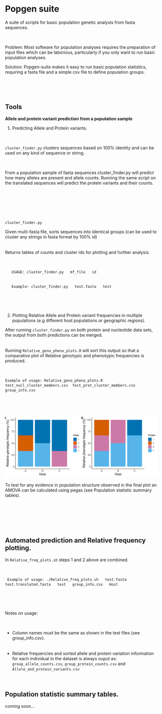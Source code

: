 # Popgen suite

A suite of scripts for basic population genetic analysis from fasta sequences.
<br /> <br /> <br />


Problem: Most software for population analyses requires the preparation of input files which can be laborious, particularly if you only want to run basic                                population analyses. 

Solution: Popgen-suite makes it easy to run basic population statistics, requiring a fasta file and a simple csv file to define population groups.

<br /> <br /> <br />



## Tools


**Allele and protein variant prediction from a population sample**

 

1. Predicting Allele and Protein variants. <br /> <br /> <br />  

`cluster_finder.py` clusters sequences based on 100% identity and can be used on any kind of sequence or string. <br /> <br /> <br />

From a population sample of fasta sequences cluster_finder.py will predict how many alleles are present and allele counts. Running the same script 
on the translated sequences will predict the protein variants and their counts.<br /> <br /> <br />


<br /> <br /> <br />

`cluster_finder.py`


Given multi-fasta file, sorts sequences into identical groups (can be used to cluster any strings in fasta format by 100% id)<br /> <br /> <br />
Returns tables of counts and cluster ids for plotting and further analysis.<br /> <br /> <br />


       USAGE: cluster_finder.py   mf_file   id


       Example: cluster_finder.py   test.fasta   test
       
       
<br /> <br /> <br />



2. Plotting Relative Allele and Protein variant frequencies in multiple populations (e.g different host populations or geographic regions).

After running `cluster_finder.py` on both protein and nucleotide data sets, the output from both predictions can be merged.<br /> <br /> <br />
Running `Relative_geno_pheno_plots.R` will sort this output so that a comparative plot of Relative genotypic and phenotypic frequencies is produced.<br /> <br /> <br />


    Example of usage: Relative_geno_pheno_plots.R  test_nucl_cluster_members.csv  test_prot_cluster_members.csv   group_info.csv 
    
    
<br /> <br /> <br />


![alt text](Example/Relative_phen_geno_plot.png)



To test for any evidence in population structure observed in the final plot an AMOVA can be calculated using pegas (see Population statistic summary tables).<br /> <br /> <br />


<br /> <br /> <br />



## Automated prediction and Relative frequency plotting. 

In `Relative_freq_plots.sh` steps 1 and 2 above are combined. 
<br /> <br /> <br />


     Example of usage: ./Relative_freq_plots.sh   test.fasta   test.translated.fasta   test   group_info.csv   Host
<br /> <br /> <br />

Notes on usage:
<br /> <br /> <br />
- Column names must be the same as shown in the test files (see group_info.csv). <br /> <br /> <br />
- Relative frequencies and sorted allele and protein variation information for each individual in the dataset is always ouput as:
`group_allele_counts.csv`, `group_protein_counts.csv` and `Allele_and_protein_variants.csv`
<br /> <br /> <br />


## Population statistic summary tables. 

coming soon...





